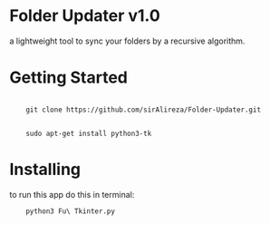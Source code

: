 <h1>Folder Updater v1.0</h1>
<p>a lightweight tool to sync your folders by a recursive algorithm.</p>
<h1>Getting Started</h1>
<code>
	git clone https://github.com/sirAlireza/Folder-Updater.git
	<br>
	sudo apt-get install python3-tk
</code>
<h1>Installing</h1>
to run this app do this in terminal:<br>
<code>
	python3 Fu\ Tkinter.py
</code>
